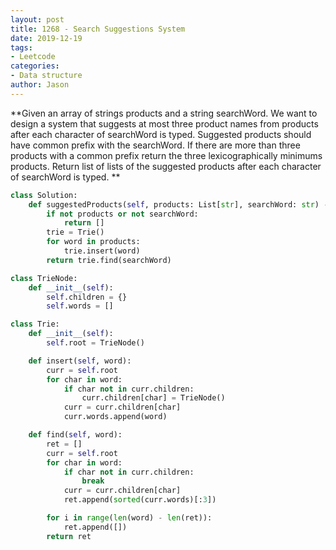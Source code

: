 ```yaml
---
layout: post
title: 1268 - Search Suggestions System
date: 2019-12-19
tags:
- Leetcode
categories:
- Data structure
author: Jason
---
```

**Given an array of strings products and a string searchWord. We want to design a system that suggests at most three product names from products after each character of searchWord is typed. Suggested products should have common prefix with the searchWord. If there are more than three products with a common prefix return the three lexicographically minimums products. Return list of lists of the suggested products after each character of searchWord is typed. **

```python
class Solution:
    def suggestedProducts(self, products: List[str], searchWord: str) -> List[List[str]]:
        if not products or not searchWord:
            return []
        trie = Trie()
        for word in products:
            trie.insert(word)
        return trie.find(searchWord)

class TrieNode:
    def __init__(self):
        self.children = {}
        self.words = []

class Trie:
    def __init__(self):
        self.root = TrieNode()

    def insert(self, word):
        curr = self.root
        for char in word:
            if char not in curr.children:
                curr.children[char] = TrieNode()
            curr = curr.children[char]
            curr.words.append(word)

    def find(self, word):
        ret = []
        curr = self.root
        for char in word:
            if char not in curr.children:
                break
            curr = curr.children[char]
            ret.append(sorted(curr.words)[:3])

        for i in range(len(word) - len(ret)):
            ret.append([])
        return ret
```
